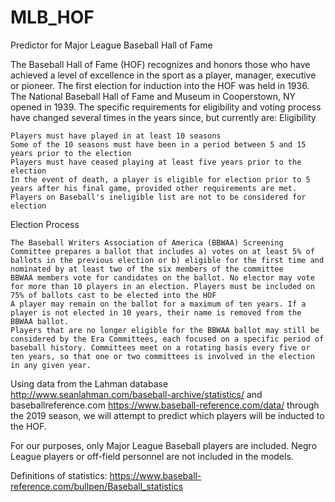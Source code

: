# MLB_HOF
Predictor for Major League Baseball Hall of Fame

The Baseball Hall of Fame (HOF) recognizes and honors those who have achieved a level of excellence in the sport as a player, manager, executive or pioneer. The first election for induction into the HOF was held in 1936. The National Baseball Hall of Fame and Museum in Cooperstown, NY opened in 1939. The specific requirements for eligibility and voting process have changed several times in the years since, but currently are:
Eligibility

    Players must have played in at least 10 seasons
    Some of the 10 seasons must have been in a period between 5 and 15 years prior to the election
    Players must have ceased playing at least five years prior to the election
    In the event of death, a player is eligible for election prior to 5 years after his final game, provided other requirements are met.
    Players on Baseball's ineligible list are not to be considered for election


Election Process

    The Baseball Writers Association of America (BBWAA) Screening Committee prepares a ballot that includes a) votes on at least 5% of ballots in the previous election or b) eligible for the first time and nominated by at least two of the six members of the committee
    BBWAA members vote for candidates on the ballot. No elector may vote for more than 10 players in an election. Players must be included on 75% of ballots cast to be elected into the HOF
    A player may remain on the ballot for a maximum of ten years. If a player is not elected in 10 years, their name is removed from the BBWAA ballot.
    Players that are no longer eligible for the BBWAA ballot may still be considered by the Era Committees, each focused on a specific period of baseball history. Committees meet on a rotating basis every five or ten years, so that one or two committees is involved in the election in any given year.

Using data from the Lahman database http://www.seanlahman.com/baseball-archive/statistics/ and baseballreference.com https://www.baseball-reference.com/data/ through the 2019 season, we will attempt to predict which players will be inducted to the HOF.

For our purposes, only Major League Baseball players are included. Negro League players or off-field personnel are not included in the models.

Definitions of statistics: https://www.baseball-reference.com/bullpen/Baseball_statistics
